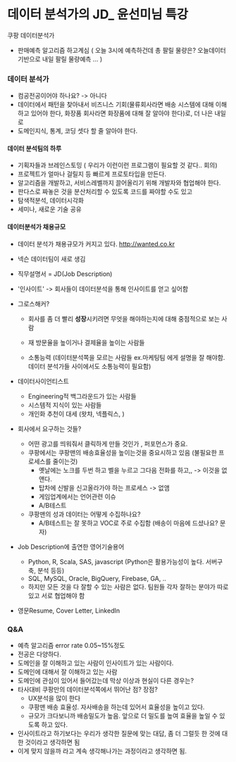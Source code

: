 # 데이터 분석가의 JD_ 윤선미님 특강

쿠팡 데이터분석가

* 판매예측 알고리즘 하고계심 ( 오늘 3시에 예측하건데 총 팔릴 물량은? 오늘데이터 기반으로 내일 팔릴 물량예측 ... )

### 데이터 분석가

* 컴공전공이어야 하나요? -> 아니다
* 데이터에서 패턴을 찾아내서 비즈니스 기회(물류회사라면 배송 시스템에 대해 이해하고 있어야 한다, 화장품 회사라면 화장품에 대해 잘 알아야 한다)로, 더 나은 내일로
* 도메인지식, 통계, 코딩 셋다 할 줄 알아야 한다. 

#### 데이터 분석팀의 하루

* 기획자들과 브레인스토밍 ( 우리가 이런이런 프로그램이 필요할 것 같다.. 회의)
* 프로젝트가 얼마나 걸릴지 등 빠르게 프로토타입을 만든다.
* 알고리즘을 개발하고, 서비스레벨까지 끌어올리기 위해 개발자와 협업해야 한다.
* 판다스로 짜놓은 것을 분산처리할 수 있도록 코드를 짜야할 수도 있고
* 탐색적분석, 데이터시각화
* 세미나, 새로운 기술 공유

#### 데이터분석가 채용규모

* 데이터 분석가 채용규모가 커지고 있다. http://wanted.co.kr

* 넥슨 데이터팀이 새로 생김

* 직무설명서 = JD(Job Description)

* '인사이트' -> 회사들이 데이터분석을 통해 인사이트를 얻고 싶어함

* 그로스해커? 

  * 회사를 좀 더 빨리 **성장**시키려면 무엇을 해야하는지에 대해 중점적으로 보는 사람

  * 재 방문율을 높이거나 결제율을 높이는 사람들
  * 소통능력 (데이터분석쪽을 모르는 사람들 ex.마케팅팀 에게 설명을 잘 해야함. 데이터 분석가들 사이에서도 소통능력이 필요함)

* 데이터사이언티스트 

  * Engineering적 백그라운드가 있는 사람들
  * 시스템적 지식이 있는 사람들
  * 개인화 추천이 대세 (왓챠, 넥플릭스, )

* 회사에서 요구하는 것들?

  * 어떤 광고를 띄워줘서 클릭하게 만들 것인가 , 퍼포먼스가 중요. 
  * 쿠팡에서는 쿠팡맨의 배송효율성을 높이는것을 중요시하고 있음 (불필요한 프로세스를 줄이는것)
    * 옛날에는 노크를 두번 하고 벨을 누르고 그다음 전화를 하고,, -> 이것을 없앤다.
    * 탑차에 신발을 신고올라가야 하는 프로세스 -> 없앰
    * 게임업계에서는 언어관련 이슈
    * A/B테스트
  * 쿠팡맨의 성과 데이터는 어떻게 수집하나요?
    * A/B테스트는 잘 못하고 VOC로 주로 수집함 (배송이 마음에 드셨나요? 문자)

* Job Description에 출연한 영어기술용어

  * Python, R, Scala, SAS, javascript (Python은 활용가능성이 높다. 서버구축, 분석 등등)
  *  SQL, MySQL, Oracle, BigQuery, Firebase, GA, ..
  * 하지만 모든 것을 다 잘할 수 있는 사람은 없다. 팀원들 각자 잘하는 분야가 따로 있고 서로 협업해야 함

* 영문Resume, Cover Letter, LinkedIn



### Q&A

* 예측 알고리즘 error rate 0.05~15%정도 
* 전공은 다양하다. 
* 도메인을 잘 이해하고 있는 사람이 인사이트가 있는 사람이다.
* 도메인에 대해서 잘 이해하고 있는 사람
* 도메인에 관심이 있어서 들어갔는데 막상 이상과 현실이 다른 경우는?
* 타사대비 쿠팡만의 데이터분석쪽에서 뛰어난 점? 장점?
  * UX분석을 많이 한다
  * 쿠팡맨 배송 효율성. 자사배송을 하는데 있어서 효율성을 높이고 있다. 
  * 규모가 크다보니까 배송밀도가 높음. 앞으로 더 밀도를 높여 효율을 높일 수 있도록 하고 있다.
* 인사이트라고 하기보다는 우리가 생각한 질문에 맞는 대답, 좀 더 그럴듯 한 것에 대한 것이라고 생각하면 됨
* 이게 맞지 않을까 라고 계속 생각해나가는 과정이라고 생각하면 됨.